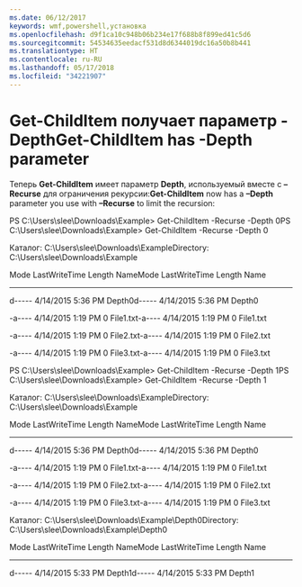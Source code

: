 ```yaml
---
ms.date: 06/12/2017
keywords: wmf,powershell,установка
ms.openlocfilehash: d9f1ca10c948b06b234e17f688b8f899ed41c5d6
ms.sourcegitcommit: 54534635eedacf531d8d6344019dc16a50b8b441
ms.translationtype: HT
ms.contentlocale: ru-RU
ms.lasthandoff: 05/17/2018
ms.locfileid: "34221907"
---
```

# <a name="get-childitem-has--depth-parameter"></a><span data-ttu-id="9ab9c-102">Get-ChildItem получает параметр -Depth</span><span class="sxs-lookup"><span data-stu-id="9ab9c-102">Get-ChildItem has -Depth parameter</span></span>
<span data-ttu-id="9ab9c-103">Теперь **Get-ChildItem** имеет параметр **Depth**, используемый вместе с **–Recurse** для ограничения рекурсии:</span><span class="sxs-lookup"><span data-stu-id="9ab9c-103">**Get-ChildItem** now has a **–Depth** parameter you use with **–Recurse** to limit the recursion:</span></span>

<span data-ttu-id="9ab9c-104">PS C:\\Users\\slee\\Downloads\\Example&gt; Get-ChildItem -Recurse -Depth 0</span><span class="sxs-lookup"><span data-stu-id="9ab9c-104">PS C:\\Users\\slee\\Downloads\\Example&gt; Get-ChildItem -Recurse -Depth 0</span></span>

<span data-ttu-id="9ab9c-105">Каталог: C:\\Users\\slee\\Downloads\\Example</span><span class="sxs-lookup"><span data-stu-id="9ab9c-105">Directory: C:\\Users\\slee\\Downloads\\Example</span></span>

<span data-ttu-id="9ab9c-106">Mode LastWriteTime Length Name</span><span class="sxs-lookup"><span data-stu-id="9ab9c-106">Mode LastWriteTime Length Name</span></span>

---- ------------- ------ ----

<span data-ttu-id="9ab9c-107">d----- 4/14/2015 5:36 PM Depth0</span><span class="sxs-lookup"><span data-stu-id="9ab9c-107">d----- 4/14/2015 5:36 PM Depth0</span></span>

<span data-ttu-id="9ab9c-108">-a---- 4/14/2015 1:19 PM 0 File1.txt</span><span class="sxs-lookup"><span data-stu-id="9ab9c-108">-a---- 4/14/2015 1:19 PM 0 File1.txt</span></span>

<span data-ttu-id="9ab9c-109">-a---- 4/14/2015 1:19 PM 0 File2.txt</span><span class="sxs-lookup"><span data-stu-id="9ab9c-109">-a---- 4/14/2015 1:19 PM 0 File2.txt</span></span>

<span data-ttu-id="9ab9c-110">-a---- 4/14/2015 1:19 PM 0 File3.txt</span><span class="sxs-lookup"><span data-stu-id="9ab9c-110">-a---- 4/14/2015 1:19 PM 0 File3.txt</span></span>

<span data-ttu-id="9ab9c-111">PS C:\\Users\\slee\\Downloads\\Example&gt; Get-ChildItem -Recurse -Depth 1</span><span class="sxs-lookup"><span data-stu-id="9ab9c-111">PS C:\\Users\\slee\\Downloads\\Example&gt; Get-ChildItem -Recurse -Depth 1</span></span>

<span data-ttu-id="9ab9c-112">Каталог: C:\\Users\\slee\\Downloads\\Example</span><span class="sxs-lookup"><span data-stu-id="9ab9c-112">Directory: C:\\Users\\slee\\Downloads\\Example</span></span>

<span data-ttu-id="9ab9c-113">Mode LastWriteTime Length Name</span><span class="sxs-lookup"><span data-stu-id="9ab9c-113">Mode LastWriteTime Length Name</span></span>

---- ------------- ------ ----

<span data-ttu-id="9ab9c-114">d----- 4/14/2015 5:36 PM Depth0</span><span class="sxs-lookup"><span data-stu-id="9ab9c-114">d----- 4/14/2015 5:36 PM Depth0</span></span>

<span data-ttu-id="9ab9c-115">-a---- 4/14/2015 1:19 PM 0 File1.txt</span><span class="sxs-lookup"><span data-stu-id="9ab9c-115">-a---- 4/14/2015 1:19 PM 0 File1.txt</span></span>

<span data-ttu-id="9ab9c-116">-a---- 4/14/2015 1:19 PM 0 File2.txt</span><span class="sxs-lookup"><span data-stu-id="9ab9c-116">-a---- 4/14/2015 1:19 PM 0 File2.txt</span></span>

<span data-ttu-id="9ab9c-117">-a---- 4/14/2015 1:19 PM 0 File3.txt</span><span class="sxs-lookup"><span data-stu-id="9ab9c-117">-a---- 4/14/2015 1:19 PM 0 File3.txt</span></span>

<span data-ttu-id="9ab9c-118">Каталог: C:\\Users\\slee\\Downloads\\Example\\Depth0</span><span class="sxs-lookup"><span data-stu-id="9ab9c-118">Directory: C:\\Users\\slee\\Downloads\\Example\\Depth0</span></span>

<span data-ttu-id="9ab9c-119">Mode LastWriteTime Length Name</span><span class="sxs-lookup"><span data-stu-id="9ab9c-119">Mode LastWriteTime Length Name</span></span>

---- ------------- ------ ----

<span data-ttu-id="9ab9c-120">d----- 4/14/2015 5:33 PM Depth1</span><span class="sxs-lookup"><span data-stu-id="9ab9c-120">d----- 4/14/2015 5:33 PM Depth1</span></span>
